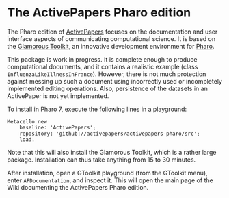 # The ActivePapers Pharo edition

The Pharo edition of [ActivePapers](https://www.activepapers.org/) focuses on the documentation and user interface aspects of communicating computational science. It is based on the [Glamorous Toolkit](https://gtoolkit.com/), an innovative development environment for [Pharo](http://pharo.org/).

This package is work in progress. It is complete enough to produce computational documents, and it contains a realistic example (class `InfluenzaLikeIllnessInFrance`). However, there is not much protection against messing up such a document using incorrectly used or incompletely implemented editing operations. Also, persistence of the datasets in an ActivePaper is not yet implemented.

To install in Pharo 7, execute the following lines in a playground:
```
Metacello new
    baseline: 'ActivePapers';
    repository: 'github://activepapers/activepapers-pharo/src';
    load.
```
Note that this will also install the Glamorous Toolkit, which is a rather large package. Installation can thus take anything from 15 to 30 minutes.

After installation, open a GToolkit playground (from the GToolkit menu), enter `APDocumentation`, and inspect it. This will open the main page of the Wiki documenting the ActivePapers Pharo edition.

